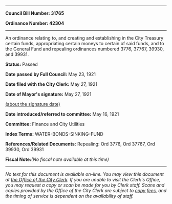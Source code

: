 

********

**Council Bill Number: 31765**
   
**Ordinance Number: 42304**
********

 An ordinance relating to, and creating and establishing in the City Treasury certain funds, appropriating certain moneys to certain of said funds, and to the General Fund and repealing ordinances numbered 3776, 37767, 39930, and 39931.

**Status:** Passed
   
**Date passed by Full Council:** May 23, 1921
   
**Date filed with the City Clerk:** May 27, 1921
   
**Date of Mayor's signature:** May 27, 1921
   
[(about the signature date)](/~public/approvaldate.htm)
   
   
   
**Date introduced/referred to committee:** May 16, 1921
   
**Committee:** Finance and City Utilities
   
   
**Index Terms:** WATER-BONDS-SINKING-FUND

**References/Related Documents:** Repealing: Ord 3776, Ord 37767, Ord 39930, Ord 39931

**Fiscal Note:**_(No fiscal note available at this time)_
********

_No text for this document is available on-line. You may view this document at [the Office of the City Clerk](http://www.seattle.gov/leg/clerk/contactUs.htm). If you are unable to visit the Clerk's Office, you may request a copy or scan be made for you by Clerk staff. Scans and copies provided by the Office of the City Clerk are subject to [copy fees](http://clerk.seattle.gov/~public/clerkfees.htm), and the timing of service is dependent on the availability of staff._


